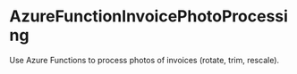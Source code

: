 # AzureFunctionInvoicePhotoProcessing
Use Azure Functions to process photos of invoices (rotate, trim, rescale).

